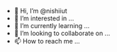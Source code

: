 - 👋 Hi, I’m @nishiiut
- 👀 I’m interested in ...
- 🌱 I’m currently learning ...
- 💞️ I’m looking to collaborate on ...
- 📫 How to reach me ...

<!---
nishiiut/nishiiut is a ✨ special ✨ repository because its `README.md` (this file) appears on your GitHub profile.
You can click the Preview link to take a look at your changes.
--->
